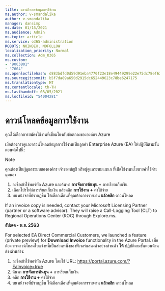 ```yaml
---
title: ดาวน์โหลดข้อมูลการใช้งาน
ms.author: v-smandalika
author: v-smandalika
manager: dansimp
ms.date: 01/15/2021
ms.audience: Admin
ms.topic: article
ms.service: o365-administration
ROBOTS: NOINDEX, NOFOLLOW
localization_priority: Normal
ms.collection: Adm_O365
ms.custom:
- "9003801"
- "7604"
ms.openlocfilehash: d883bdfd0d59d91eba4770f23e18e49449299e22e75dc78ef63eaf5001c03419
ms.sourcegitcommit: b5f7da89a650d2915dc652449623c78be6247175
ms.translationtype: MT
ms.contentlocale: th-TH
ms.lasthandoff: 08/05/2021
ms.locfileid: "54004281"
---
```

# <a name="download-usage-data"></a>ดาวน์โหลดข้อมูลการใช้งาน

คุณได้เลือกการสมัครใช้งานที่เชื่อมโยงกับข้อตกลงขององค์กร Azure

เมื่อต้องการดูและดาวน์โหลดข้อมูลการใช้งานเป็นลูกค้า Enterprise Azure (EA) ให้ปฏิบัติตามขั้นตอนต่อไปนี้:

> [!NOTE]
> คุณต้องเป็นผู้ดูแลระบบขององค์กร เจ้าของบัญชี หรือผู้ดูแลระบบแผนก ที่เปิดใช้งานนโยบายค่าใช้จ่ายมุมมอง 

1. ลงชื่อเข้าใช้พอร์ทัล Azure และค้นหา **การจัดการต้นทุน +** การเรียกเก็บเงิน
2. เลือกโปรไฟล์การเรียกเก็บเงิน แล้วคลิก **การใช้งาน +** ค่าใช้จ่าย
3. บนหน้าจอที่ปรากฏขึ้น ให้เลือกเดือนที่คุณต้องการรายงาน **แล้วคลิก** ดาวน์โหลด

If an invoice copy is needed, contact your Microsoft Licensing Partner (partner or a software advisor). They will raise a Call-Logging Tool (CLT) to Regional Operations Center (ROC) through Explore.ms.

**อัปเดต - พ.ย. 2563**

For selected EA Direct Commercial Customers, we launched a feature (private preview) for **Download Invoice** functionality in the Azure Portal. เมื่อต้องการดาวน์โหลดใบแจ้งหนี้เป็นส่วนหนึ่งของฟีเจอร์แสดงตัวอย่างส่วนตัว **ให้** ปฏิบัติตามขั้นตอนด้านล่างด้านล่าง:

1. ลงชื่อเข้าใช้พอร์ทัล Azure โดยใช้ URL: https://portal.azure.com/?EaInvoice=true 
2. ค้นหา **การจัดการต้นทุน +** การเรียกเก็บเงิน 
3. คลิก **การใช้งาน +** ค่าใช้จ่าย 
4. บนหน้าจอที่ปรากฏขึ้น ให้เลือกเดือนที่คุณต้องการรายงาน **แล้วคลิก** ดาวน์โหลด
